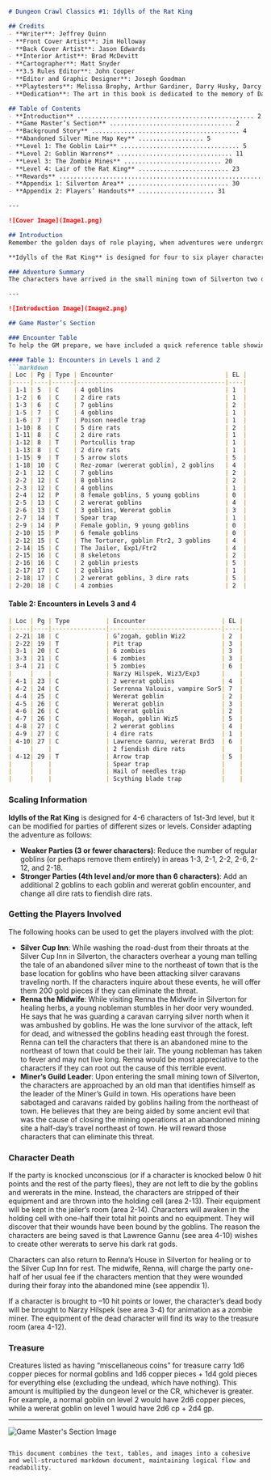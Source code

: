 ```markdown
# Dungeon Crawl Classics #1: Idylls of the Rat King

## Credits
- **Writer**: Jeffrey Quinn
- **Front Cover Artist**: Jim Holloway
- **Back Cover Artist**: Jason Edwards
- **Interior Artist**: Brad McDevitt
- **Cartographer**: Matt Snyder
- **3.5 Rules Editor**: John Cooper
- **Editor and Graphic Designer**: Joseph Goodman
- **Playtesters**: Melissa Brophy, Arthur Gardiner, Darry Husky, Darcy “Frosty” Martin, Brian “Little B” Mellem, Susie Quinn, Cassandra Roma, Alexandra “Sparky” Sloan, Teresa Stanton.
- **Dedication**: The art in this book is dedicated to the memory of Dale A. Fox.

## Table of Contents
- **Introduction** ................................................. 2
- **Game Master’s Section** .................................. 2
- **Background Story** ......................................... 4
- **Abandoned Silver Mine Map Key** .................. 5
- **Level 1: The Goblin Lair** ................................. 5
- **Level 2: Goblin Warrens** ................................ 11
- **Level 3: The Zombie Mines** ........................... 20
- **Level 4: Lair of the Rat King** ......................... 23
- **Rewards** ......................................................... 30
- **Appendix 1: Silverton Area** ............................ 30
- **Appendix 2: Players’ Handouts** ..................... 31

---

![Cover Image](Image1.png)

## Introduction
Remember the golden days of role playing, when adventures were underground, NPCs were there to be killed, and the finale of every dungeon was the dragon on the 20th level? Well, those days are back. Dungeon Crawl Classics feature bloody combat, intriguing dungeons, and no NPCs who aren’t meant to be killed. Each adventure is 100% good, solid dungeon crawl, with the monsters you know, the traps you fear, and the secret doors you know must be there somewhere.

**Idylls of the Rat King** is designed for four to six player characters of 1st- through 3rd-level. While the characters can be of any basic character class, a rogue and a good-aligned cleric are recommended for the party’s ultimate survival. At least one strong fighter with a silvered weapon would also be helpful, but is not necessary. See the “Scaling Information” section for ways to tailor this adventure to your group’s unique style of play.

### Adventure Summary
The characters have arrived in the small mining town of Silverton two days after a group of wererat goblin bandits attacked a caravan carrying silver to the city of Archbridge, to the north. The goblin tribe has taken up residence in an abandoned silver mine to the northwest of town and has been conducting these daring raids against the silver caravans for several months, crippling Silverton’s silver trade. These wererat goblins are under the leadership of a powerful human wererat bard named Lawrence Gannu, who is exacting his family’s revenge on the town of Silverton for killing his grandfather and cursing his then-infant father and grandmother before exiling them to the southern city of Soulgrave many years ago. With help from the desperate townsfolk, the characters have found their way to the entrance of the abandoned Gannu family silver mine.

---

![Introduction Image](Image2.png)

## Game Master’s Section

### Encounter Table
To help the GM prepare, we have included a quick reference table showing all encounters at a glance.

#### Table 1: Encounters in Levels 1 and 2
```markdown
| Loc | Pg | Type | Encounter                               | EL |
|-----|----|------|-----------------------------------------|----|
| 1-1 | 5  | C    | 4 goblins                               | 1  |
| 1-2 | 6  | C    | 2 dire rats                             | 1  |
| 1-3 | 6  | C    | 7 goblins                               | 2  |
| 1-5 | 7  | C    | 4 goblins                               | 1  |
| 1-6 | 7  | T    | Poison needle trap                      | 1  |
| 1-10| 8  | C    | 5 dire rats                             | 2  |
| 1-11| 8  | C    | 2 dire rats                             | 1  |
| 1-12| 8  | T    | Portcullis trap                         | 1  |
| 1-13| 8  | C    | 2 dire rats                             | 1  |
| 1-15| 9  | T    | 5 arrow slots                           | 5  |
| 1-18| 10 | C    | Rez-zomar (wererat goblin), 2 goblins   | 4  |
| 2-1 | 12 | C    | 7 goblins                               | 2  |
| 2-2 | 12 | C    | 8 goblins                               | 2  |
| 2-3 | 12 | C    | 4 goblins                               | 1  |
| 2-4 | 12 | P    | 8 female goblins, 5 young goblins       | 0  |
| 2-5 | 13 | C    | 2 wererat goblins                       | 4  |
| 2-6 | 13 | C    | 3 goblins, Wererat goblin               | 3  |
| 2-7 | 14 | T    | Spear trap                              | 1  |
| 2-9 | 14 | P    | Female goblin, 9 young goblins          | 0  |
| 2-10| 15 | P    | 6 female goblins                        | 0  |
| 2-12| 15 | C    | The Torturer, goblin Ftr2, 3 goblins    | 4  |
| 2-14| 15 | C    | The Jailer, Exp1/Ftr2                   | 4  |
| 2-15| 16 | C    | 8 skeletons                             | 2  |
| 2-16| 16 | C    | 2 goblin priests                        | 5  |
| 2-17| 17 | C    | 2 goblins                               | 1  |
| 2-18| 17 | C    | 2 wererat goblins, 3 dire rats          | 5  |
| 2-20| 18 | C    | 4 zombies                               | 2  |
```

#### Table 2: Encounters in Levels 3 and 4
```markdown
| Loc | Pg | Type          | Encounter                     | EL |
|-----|----|---------------|-------------------------------|----|
| 2-21| 18 | C             | G’zogah, goblin Wiz2          | 2  |
| 2-22| 19 | T             | Pit trap                      | 3  |
| 3-1 | 20 | C             | 6 zombies                     | 3  |
| 3-3 | 21 | C             | 6 zombies                     | 3  |
| 3-4 | 21 | C             | 5 zombies                     | 6  |
|     |    |               | Narzy Hilspek, Wiz3/Exp3      |    |
| 4-1 | 23 | C             | 2 wererat goblins             | 4  |
| 4-2 | 24 | C             | Serrenna Valouis, vampire Sor5| 7  |
| 4-4 | 25 | C             | Wererat goblin                | 2  |
| 4-5 | 26 | C             | Wererat goblin                | 3  |
| 4-6 | 26 | C             | Wererat goblin                | 2  |
| 4-7 | 26 | C             | Hogah, goblin Wiz5            | 5  |
| 4-8 | 27 | C             | 2 wererat goblins             | 4  |
| 4-9 | 27 | C             | 4 dire rats                   | 1  |
| 4-10| 27 | C             | Lawrence Gannu, wererat Brd3  | 6  |
|     |    |               | 2 fiendish dire rats          |    |
| 4-12| 29 | T             | Arrow trap                    | 5  |
|     |    |               | Spear trap                    |    |
|     |    |               | Hail of needles trap          |    |
|     |    |               | Scything blade trap           |    |
```

### Scaling Information
**Idylls of the Rat King** is designed for 4-6 characters of 1st-3rd level, but it can be modified for parties of different sizes or levels. Consider adapting the adventure as follows:

- **Weaker Parties (3 or fewer characters)**: Reduce the number of regular goblins (or perhaps remove them entirely) in areas 1-3, 2-1, 2-2, 2-6, 2-12, and 2-18.
- **Stronger Parties (4th level and/or more than 6 characters)**: Add an additional 2 goblins to each goblin and wererat goblin encounter, and change all dire rats to fiendish dire rats.

### Getting the Players Involved
The following hooks can be used to get the players involved with the plot:

- **Silver Cup Inn**: While washing the road-dust from their throats at the Silver Cup Inn in Silverton, the characters overhear a young man telling the tale of an abandoned silver mine to the northeast of town that is the base location for goblins who have been attacking silver caravans traveling north. If the characters inquire about these events, he will offer them 200 gold pieces if they can eliminate the threat.
- **Renna the Midwife**: While visiting Renna the Midwife in Silverton for healing herbs, a young nobleman stumbles in her door very wounded. He says that he was guarding a caravan carrying silver north when it was ambushed by goblins. He was the lone survivor of the attack, left for dead, and witnessed the goblins heading east through the forest. Renna can tell the characters that there is an abandoned mine to the northeast of town that could be their lair. The young nobleman has taken to fever and may not live long. Renna would be most appreciative to the characters if they can root out the cause of this terrible event.
- **Miner’s Guild Leader**: Upon entering the small mining town of Silverton, the characters are approached by an old man that identifies himself as the leader of the Miner’s Guild in town. His operations have been sabotaged and caravans raided by goblins hailing from the northeast of town. He believes that they are being aided by some ancient evil that was the cause of closing the mining operations at an abandoned mining site a half-day’s travel northeast of town. He will reward those characters that can eliminate this threat.

### Character Death
If the party is knocked unconscious (or if a character is knocked below 0 hit points and the rest of the party flees), they are not left to die by the goblins and wererats in the mine. Instead, the characters are stripped of their equipment and are thrown into the holding cell (area 2-13). Their equipment will be kept in the jailer’s room (area 2-14). Characters will awaken in the holding cell with one-half their total hit points and no equipment. They will discover that their wounds have been bound by the goblins. The reason the characters are being saved is that Lawrence Gannu (see area 4-10) wishes to create other wererats to serve his dark rat gods.

Characters can also return to Renna’s House in Silverton for healing or to the Silver Cup Inn for rest. The midwife, Renna, will charge the party one-half of her usual fee if the characters mention that they were wounded during their foray into the abandoned mine (see appendix 1).

If a character is brought to –10 hit points or lower, the character’s dead body will be brought to Narzy Hilspek (see area 3-4) for animation as a zombie miner. The equipment of the dead character will find its way to the treasure room (area 4-12).

### Treasure
Creatures listed as having “miscellaneous coins” for treasure carry 1d6 copper pieces for normal goblins and 1d6 copper pieces + 1d4 gold pieces for everything else (excluding the undead, which have nothing). This amount is multiplied by the dungeon level or the CR, whichever is greater. For example, a normal goblin on level 2 would have 2d6 copper pieces, while a wererat goblin on level 1 would have 2d6 cp + 2d4 gp.

---

![Game Master's Section Image](Image3.png)
```

This document combines the text, tables, and images into a cohesive and well-structured markdown document, maintaining logical flow and readability.